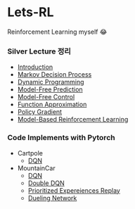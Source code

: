 # Lets-RL
Reinforcement Learning myself :joy:

### Silver Lecture 정리
- [Introduction]()
- [Markov Decision Process]()
- [Dynamic Programming]()
- [Model-Free Prediction]()
- [Model-Free Control]()
- [Function Approximation]()
- [Policy Gradient]()
- [Model-Based Reinforcement Learning]()

### Code Implements with Pytorch
- Cartpole
  - [DQN]()
- MountainCar
  - [DQN]()
  - [Double DQN]()
  - [Prioritized Expereiences Replay]()
  - [Dueling Network]()
